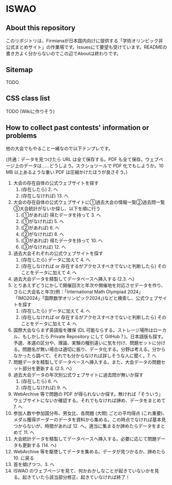 # ISWAO

## About this repository

このリポジトリは、Firmianaが日本国内向けに提供する「学術オリンピック非公式まとめサイト」の作業場です。Issuesにて要望も受けています。READMEの書き方よく分からないのでこの辺でAboutは終わりです。

## Sitemap

TODO

## CSS class list

TODO (Wikiに作りそう)

## How to collect past contests' information or problems

他の大会でもやること一緒なので以下テンプレです。

(共通：データを見つけたら URL は全て保存する。PDF も全て保存。ウェブページ上のデータは……どうしよう。スクショツールで PDF 化でもしようか。10 MB 以上あるような重い PDF は圧縮かけたほうが良さそう。)

1. 大会の存在自体の公式ウェブサイトを探す
    1. (存在したら) 2. へ
    2. (存在しなければ) 13. へ
2. 大会の存在自体の公式ウェブサイトに①過去大会の情報一覧②過去問一覧③大会統計がないか探し、以下を順に行う
    1. (①があれば) 得たデータを持って 3. へ
    2. (①がなければ) 5. へ
    3. (②があれば) 6. へ
    4. (②がなければ) 8. へ
    5. (③があれば) 得たデータを持って 10. へ
    6. (③がなければ) 12. へ
3. 過去大会それぞれの公式ウェブサイトを探す
    1. (存在したら) データに加えて 4. へ
    2. (存在しなければ or 存在するがアクセスすべきでないと判断したら) そのことをデータに加えて 4. へ
4. 過去大会データを精製してデータベースへ挿入する (2.3. へ)
5. とりあえずどうにかして開催回次と年次や開催地を対応させデータを作り、さらに大会名と年次(例：「International Math Olympiad 2024」「IMO2024」「国際数学オリンピック2024」)などと検索し、公式ウェブサイトを探す
    1. (存在したら) データに加えて 4. へ
    2. (存在しなければ or 存在するがアクセスすべきでないと判断したら) そのことをデータに加えて 4. へ
6. 国際大会ならまず英語版を確保 (DL 可能ならする。ストレージ場所はローカル、もしかしたら Private Repository にして GitHub？)。日本語版も探す。予選、本選の区分や、理論、実験の種別違いに気を付け、問題セットに分ける。問題名が無い場合は適切に振り、データ化する。分野は考える。分からなかったら調べて、それでも分からなければ詳しそうな人に聞く。7. へ
7. 問題データを精製してデータベースへ挿入する。また、大会データの問題セット部分を更新する (2.5. へ)
8. 過去大会データの年次別公式ウェブサイトに過去問が無いか探す
    1. (存在したら) 6. へ
    2. (存在しなければ) 9. へ
9. WebArchive 等で問題の PDF が得られないか探す。無ければ「そういう」ウェブサイトにないか確認する。それでもなければ諦め、データをまとめて 7. へ
10. 参加人数や参加国分布、男女比、各問題 (大問) ごとの平均得点 (これ重要)、メダル獲得ボーダーのデータを資料から集める。この時点でなければ基本見つからないが、時間があれば 12. へ。適当に集まるか諦めたらデータをまとめて 11. へ
11. 大会統計データを精製してデータベースへ挿入する。必要に応じて問題データも更新する (14. へ)
12. WebArchive 等を駆使してデータを集める。データが見つかるか、諦めたら 10. に戻る
13. 首を傾げつつ、3. へ
14. ISWAO のウェブページを見て、何かおかしなことが起きていないかを見る。起きていたら該当部分修正、起きていなければ終了！

